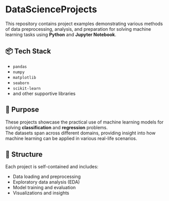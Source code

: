 # DataScienceProjects

This repository contains project examples demonstrating various methods of data preprocessing, analysis, and preparation for solving machine learning tasks using **Python** and **Jupyter Notebook**.

## 📦 Tech Stack

- `pandas`  
- `numpy`  
- `matplotlib`  
- `seaborn`  
- `scikit-learn`  
- and other supportive libraries

## 🎯 Purpose

These projects showcase the practical use of machine learning models for solving **classification** and **regression** problems.  
The datasets span across different domains, providing insight into how machine learning can be applied in various real-life scenarios.

## 📁 Structure

Each project is self-contained and includes:

- Data loading and preprocessing  
- Exploratory data analysis (EDA)  
- Model training and evaluation  
- Visualizations and insights
